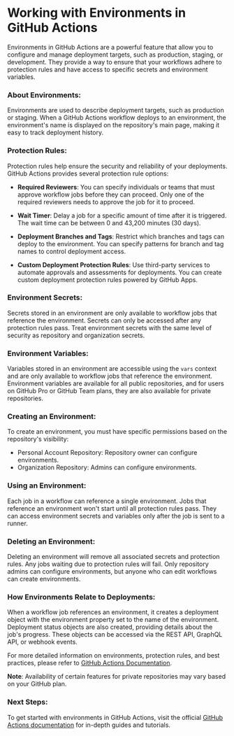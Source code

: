# **Working with Environments in GitHub Actions**

Environments in GitHub Actions are a powerful feature that allow you to configure and manage deployment targets, such as production, staging, or development. They provide a way to ensure that your workflows adhere to protection rules and have access to specific secrets and environment variables.

### **About Environments:**

Environments are used to describe deployment targets, such as production or staging. When a GitHub Actions workflow deploys to an environment, the environment's name is displayed on the repository's main page, making it easy to track deployment history.

### **Protection Rules:**

Protection rules help ensure the security and reliability of your deployments. GitHub Actions provides several protection rule options:

- **Required Reviewers**: You can specify individuals or teams that must approve workflow jobs before they can proceed. Only one of the required reviewers needs to approve the job for it to proceed.

- **Wait Timer**: Delay a job for a specific amount of time after it is triggered. The wait time can be between 0 and 43,200 minutes (30 days).

- **Deployment Branches and Tags**: Restrict which branches and tags can deploy to the environment. You can specify patterns for branch and tag names to control deployment access.

- **Custom Deployment Protection Rules**: Use third-party services to automate approvals and assessments for deployments. You can create custom deployment protection rules powered by GitHub Apps.

### **Environment Secrets:**

Secrets stored in an environment are only available to workflow jobs that reference the environment. Secrets can only be accessed after any protection rules pass. Treat environment secrets with the same level of security as repository and organization secrets.

### **Environment Variables:**

Variables stored in an environment are accessible using the `vars` context and are only available to workflow jobs that reference the environment. Environment variables are available for all public repositories, and for users on GitHub Pro or GitHub Team plans, they are also available for private repositories.

### **Creating an Environment:**

To create an environment, you must have specific permissions based on the repository's visibility:

- Personal Account Repository: Repository owner can configure environments.
- Organization Repository: Admins can configure environments.

### **Using an Environment:**

Each job in a workflow can reference a single environment. Jobs that reference an environment won't start until all protection rules pass. They can access environment secrets and variables only after the job is sent to a runner.

### **Deleting an Environment:**

Deleting an environment will remove all associated secrets and protection rules. Any jobs waiting due to protection rules will fail. Only repository admins can configure environments, but anyone who can edit workflows can create environments.

### **How Environments Relate to Deployments:**

When a workflow job references an environment, it creates a deployment object with the environment property set to the name of the environment. Deployment status objects are also created, providing details about the job's progress. These objects can be accessed via the REST API, GraphQL API, or webhook events.

For more detailed information on environments, protection rules, and best practices, please refer to [GitHub Actions Documentation](https://docs.github.com/en/actions/deployment/targeting-different-environments/using-environments-for-deployment).

**Note**: Availability of certain features for private repositories may vary based on your GitHub plan.

### **Next Steps:**

To get started with environments in GitHub Actions, visit the official [GitHub Actions documentation](https://docs.github.com/en/actions) for in-depth guides and tutorials.
